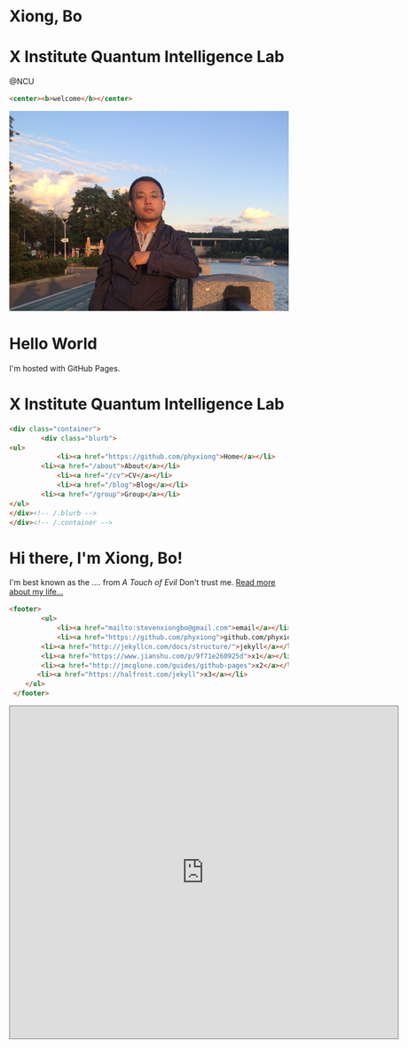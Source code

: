 # Xiong, Bo

# X Institute Quantum Intelligence Lab

@NCU

```html
<center><b>welcome</b></center>   
```



![My_Pic2](index.assets/My_Pic2.png)

<h1>Hello World</h1>
<p>I'm hosted with GitHub Pages.</p>
<h1>
	X Institute Quantum Intelligence Lab
</h1>

```html
<div class="container">
		<div class="blurb">
<ul>
    		<li><a href="https://github.com/phyxiong">Home</a></li>
        <li><a href="/about">About</a></li>
    		<li><a href="/cv">CV</a></li>
    		<li><a href="/blog">Blog</a></li>	
        <li><a href="/group">Group</a></li>	
</ul>
</div><!-- /.blurb -->
</div><!-- /.container -->
```
<div class="container">
		<div class="blurb">
    		<h1>Hi there, I'm Xiong, Bo!</h1>
			  <p>I'm best known as the .... from <em>A Touch of Evil</em> Don't trust me.
          <a href="/about">Read more about my life...</a>
        </p>
		</div><!-- /.blurb -->
</div><!-- /.container -->

```html
<footer>
		<ul>
    		<li><a href="mailto:stevenxiongbo@gmail.com">email</a></li>
    		<li><a href="https://github.com/phyxiong">github.com/phyxiong</a></li>
        <li><a href="http://jekyllcn.com/docs/structure/">jekyll</a></li>
        <li><a href="https://www.jianshu.com/p/9f71e260925d">x1</a></li>
        <li><a href="http://jmcglone.com/guides/github-pages">x2</a></li>
       <li><a href="https://halfrost.com/jekyll">x3</a></li>
    </ul>
 </footer>
```

<iframe src="https://calendar.google.com/calendar/embed?height=600&amp;wkst=1&amp;bgcolor=%23ffffff&amp;ctz=Asia%2FShanghai&amp;src=MWlndTgyYmxqZjM4c3BzMjNzZmJyYXA2azBAZ3JvdXAuY2FsZW5kYXIuZ29vZ2xlLmNvbQ&amp;src=emhfY24uY2hpbmEjaG9saWRheUBncm91cC52LmNhbGVuZGFyLmdvb2dsZS5jb20&amp;color=%238E24AA&amp;color=%233F51B5" style="border:solid 1px #777" width="700" height="600" frameborder="0" scrolling="no">
</iframe>